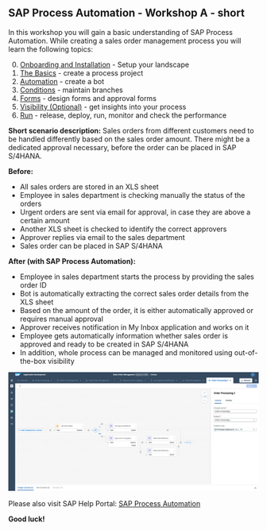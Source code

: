 ## SAP Process Automation - Workshop A - short

In this workshop you will gain a basic understanding of SAP Process Automation.
While creating a sales order management process you will learn the following topics:

0. [Onboarding and Installation](https://github.com/SAP-samples/process-automation-enablement/tree/main/Workshops/Workshop%20A%20-%20short/0%20Onboarding%20and%20Installation) - Setup your landscape
1. [The Basics](https://github.com/SAP-samples/process-automation-enablement/tree/main/Workshops/Workshop%20A%20-%20short/1%20The%20Basics) - create a process project
2. [Automation](https://github.com/SAP-samples/process-automation-enablement/tree/main/Workshops/Workshop%20A%20-%20short/2%20Automation) - create a bot
3. [Conditions](https://github.com/SAP-samples/process-automation-enablement/tree/main/Workshops/Workshop%20A%20-%20short/3%20Conditions%20and%20Decisions) - maintain branches 
4. [Forms](/https://github.com/SAP-samples/process-automation-enablement/tree/main/Workshops/Workshop%20A%20-%20short/4%20Forms) - design forms and approval forms
5. [Visibility (Optional)](https://github.com/SAP-samples/process-automation-enablement/tree/main/Workshops/Workshop%20A%20-%20short/5%20Visibility) - get insights into your process
6. [Run](https://github.com/SAP-samples/process-automation-enablement/tree/main/Workshops/Workshop%20A%20-%20short/6%20Run) - release, deploy, run, monitor and check the performance

**Short scenario description:**
Sales orders from different customers need to be handled differently based on the sales order amount. There might be a dedicated approval necessary, before the order can be placed in SAP S/4HANA.

**Before:**
- All sales orders are stored in an XLS sheet
- Employee in sales department is checking manually the status of the orders
- Urgent orders are sent via email for approval, in case they are above a certain amount
- Another XLS sheet is checked to identify the correct approvers
- Approver replies via email to the sales department
- Sales order can be placed in SAP S/4HANA

**After (with SAP Process Automation):**
- Employee in sales department starts the process by providing the sales order ID
- Bot is automatically extracting the correct sales order details from the XLS sheet
- Based on the amount of the order, it is either automatically approved or requires manual approval
- Approver receives notification in My Inbox application and works on it
- Employee gets automatically information whether sales order is approved and ready to be created in SAP S/4HANA
- In addition, whole process can be managed and monitored using out-of-the-box visibility

![](./SalesOrderManagement.png)

Please also visit SAP Help Portal: [SAP Process Automation](https://help.sap.com/viewer/a331c4ef0a9d48a89c779fd449c022e7/Cloud/en-US/c20b4e77201b4cde9ce4227e21850deb.html) 

**Good luck!**
